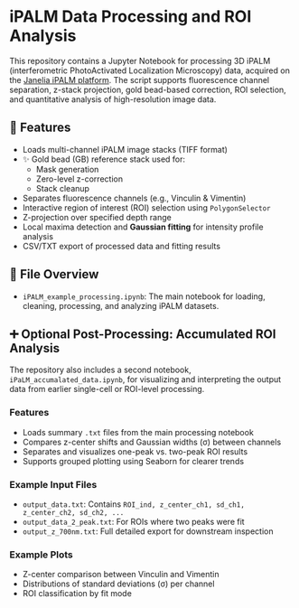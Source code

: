 #  iPALM Data Processing and ROI Analysis

This repository contains a Jupyter Notebook for processing 3D iPALM (interferometric PhotoActivated Localization Microscopy) data, acquired on the [Janelia iPALM platform](https://www.aicjanelia.org/ipalm-techspecs). The script supports fluorescence channel separation, z-stack projection, gold bead-based correction, ROI selection, and quantitative analysis of high-resolution image data.

## 🔧 Features

- Loads multi-channel iPALM image stacks (TIFF format)
- ✨ Gold bead (GB) reference stack used for:
  - Mask generation
  - Zero-level z-correction
  - Stack cleanup
-  Separates fluorescence channels (e.g., Vinculin & Vimentin)
-  Interactive region of interest (ROI) selection using `PolygonSelector`
- Z-projection over specified depth range
- Local maxima detection and **Gaussian fitting** for intensity profile analysis
- CSV/TXT export of processed data and fitting results


## 📂 File Overview

- `iPALM_example_processing.ipynb`: The main notebook for loading, cleaning, processing, and analyzing iPALM datasets.

## ➕ Optional Post-Processing: Accumulated ROI Analysis

The repository also includes a second notebook, `iPaLM_accumalated_data.ipynb`, for visualizing and interpreting the output data from earlier single-cell or ROI-level processing.

### Features

- Loads summary `.txt` files from the main processing notebook
- Compares z-center shifts and Gaussian widths (σ) between channels
- Separates and visualizes one-peak vs. two-peak ROI results
- Supports grouped plotting using Seaborn for clearer trends

### Example Input Files

- `output_data.txt`: Contains `ROI_ind, z_center_ch1, sd_ch1, z_center_ch2, sd_ch2, ...`
- `output_data_2_peak.txt`: For ROIs where two peaks were fit
- `output_z_700nm.txt`: Full detailed export for downstream inspection

### Example Plots

- Z-center comparison between Vinculin and Vimentin
- Distributions of standard deviations (σ) per channel
- ROI classification by fit mode


